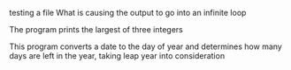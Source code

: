 testing a file
What is causing the output to go into an infinite loop

The program prints the largest of three integers

This program converts a date to the day of year and determines how many days are left in the year, taking leap year into consideration

